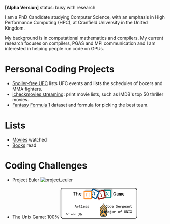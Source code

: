 __[Alpha Version]__ status: busy with research

I am a PhD Candidate studying Computer Science, with an emphasis in High
  Performance Computing (HPC), at Cranfield University in the United Kingdom.

My background is in computational mathematics and compilers.
My current research focuses on compilers, PGAS and MPI communication and I am
  interested in helping people run code on GPUs.

# Personal Coding Projects
* [Spoiler-free UFC](https://github.com/scrasmussen/spoiler-free-UFC) lists
  UFC events and lists the schedules of boxers and MMA fighters.
* [icheckmovies streaming](https://github.com/scrasmussen/icheckmovies-streaming):
  print movie lists, such as IMDB's top 50 thriller movies.
* [Fantasy Formula 1](https://github.com/scrasmussen/Formula1-2018) dataset and
  formula for picking the best team.

# Lists
* [Movies](https://www.icheckmovies.com/profiles/artless/) watched
* [Books](https://www.goodreads.com/user/show/5472160-soren-rasmussen) read

# Coding Challenges
* Project Euler
![project_euler](https://projecteuler.net/profile/Artless.png)

* The Unix Game: 100%
![unix_challenge](https://raw.githubusercontent.com/scrasmussen/scrasmussen.github.io/master/images/UNIX_badge.png?token=ABL364XQXVEALKMDM5LKYRTAD43TE)